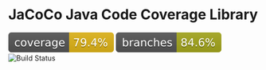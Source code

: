 JaCoCo Java Code Coverage Library
=================================
![Test Coverage](.github/badges/jacoco.svg)
![Test Coverage - Branches](.github/badges/branches.svg)
![Build Status](https://github.com/maplink/sdk-java/actions/workflows/maven.yml/badge.svg)
